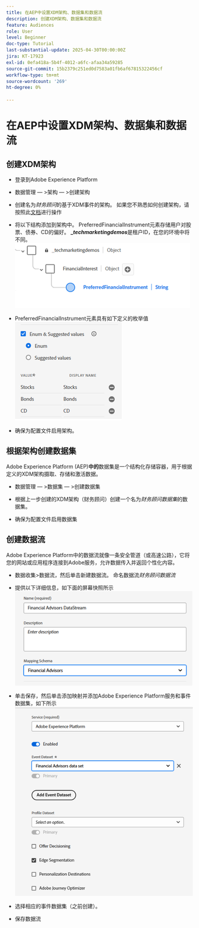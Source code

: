 ```yaml
---
title: 在AEP中设置XDM架构、数据集和数据流
description: 创建XDM架构、数据集和数据流
feature: Audiences
role: User
level: Beginner
doc-type: Tutorial
last-substantial-update: 2025-04-30T00:00:00Z
jira: KT-17923
exl-id: 0efa418a-5b4f-4012-a6fc-afaa34a59285
source-git-commit: 15b2379c251ed0d7583a01fb6af67815322456cf
workflow-type: tm+mt
source-wordcount: '269'
ht-degree: 0%

---
```


# 在AEP中设置XDM架构、数据集和数据流

## 创建XDM架构

* 登录到Adobe Experience Platform
* 数据管理 — >架构 — >创建架构

* 创建名为&#x200B;_财务顾问_&#x200B;的基于XDM事件的架构。 如果您不熟悉如何创建架构，请按照此[文档](https://experienceleague.adobe.com/en/docs/experience-platform/xdm/tutorials/create-schema-ui)进行操作

* 将以下结构添加到架构中。 PreferredFinancialInstrument元素存储用户对股票、债券、CD的偏好。 **__techmarketingdemos_**&#x200B;是租户ID，在您的环境中将不同。
  ![xdm-schema](assets/xdm-schema.png)

* PreferredFinancialInstrument元素具有如下定义的枚举值
  ![枚举值](assets/enum-values.png)

* 确保为配置文件启用架构。

## 根据架构创建数据集

Adobe Experience Platform (AEP)**中的**&#x200B;数据集是一个结构化存储容器，用于根据定义的XDM架构摄取、存储和激活数据。


* 数据管理 — >数据集 — >创建数据集
* 根据上一步创建的XDM架构（财务顾问）创建一个名为&#x200B;_财务顾问数据集_&#x200B;的数据集。

* 确保为配置文件启用数据集

## 创建数据流

Adobe Experience Platform中的数据流就像一条安全管道（或高速公路），它将您的网站或应用程序连接到Adobe服务，允许数据传入并返回个性化内容。

* 数据收集>数据流，然后单击新建数据流。 命名数据流&#x200B;_财务顾问数据流_

* 提供以下详细信息，如下面的屏幕快照所示
  ![数据流](assets/datastream.png)
* 单击保存，然后单击添加映射并添加Adobe Experience Platform服务和事件数据集，如下所示
  ![数据流映射](assets/datastream-service.png)

* 选择相应的事件数据集（之前创建）。

* 保存数据流


